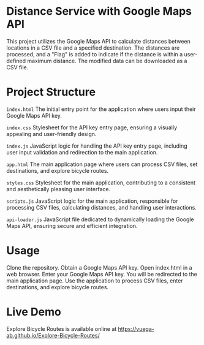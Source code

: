 # Distance Service with Google Maps API
This project utilizes the Google Maps API to calculate distances between locations in a CSV file and a specified destination. The distances are processed, and a "Flag" is added to indicate if the distance is within a user-defined maximum distance. The modified data can be downloaded as a CSV file.

# Project Structure
`index.html`
The initial entry point for the application where users input their Google Maps API key.

`index.css`
Stylesheet for the API key entry page, ensuring a visually appealing and user-friendly design.

`index.js`
JavaScript logic for handling the API key entry page, including user input validation and redirection to the main application.

`app.html`
The main application page where users can process CSV files, set destinations, and explore bicycle routes.

`styles.css`
Stylesheet for the main application, contributing to a consistent and aesthetically pleasing user interface.

`scripts.js`
JavaScript logic for the main application, responsible for processing CSV files, calculating distances, and handling user interactions.

`api-loader.js`
JavaScript file dedicated to dynamically loading the Google Maps API, ensuring secure and efficient integration.

# Usage
Clone the repository.
Obtain a Google Maps API key.
Open index.html in a web browser.
Enter your Google Maps API key.
You will be redirected to the main application page.
Use the application to process CSV files, enter destinations, and explore bicycle routes.

# Live Demo
Explore Bicycle Routes is available online at https://vuega-ab.github.io/Explore-Bicycle-Routes/



